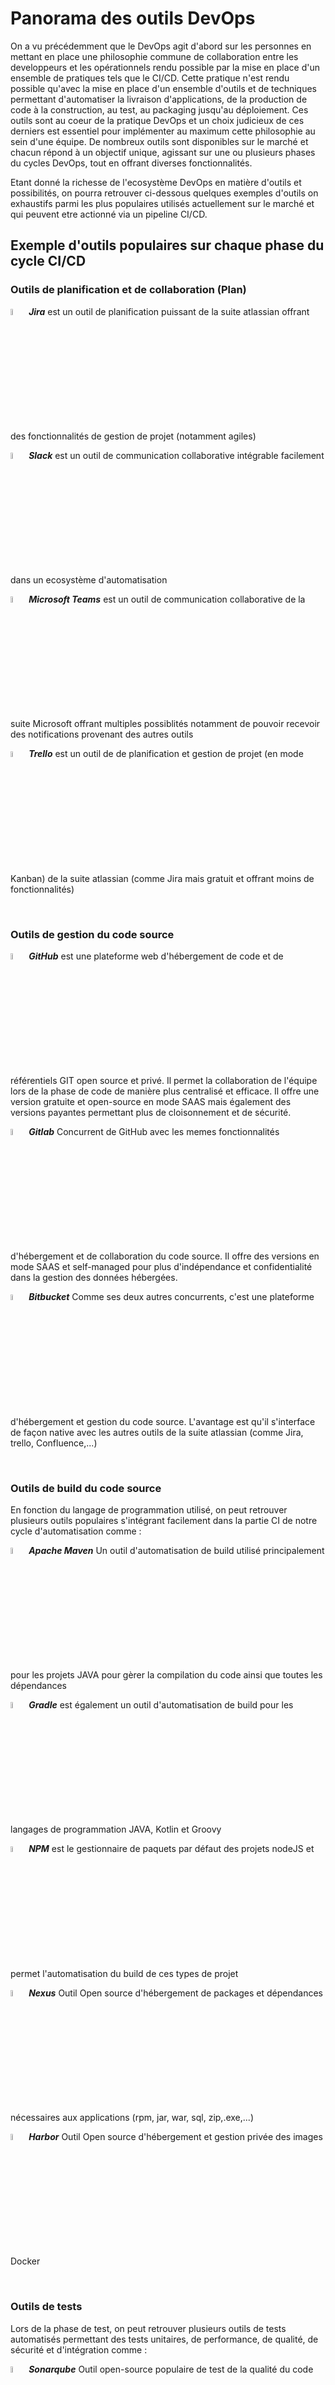 # Panorama des outils DevOps
On a vu précédemment que le DevOps agit d'abord sur les personnes en mettant en place une philosophie commune de collaboration entre les developpeurs et les opérationnels rendu possible par la mise en place d'un ensemble de pratiques tels que le CI/CD. Cette pratique n'est rendu possible qu'avec la mise en place d'un ensemble d'outils et de techniques permettant d'automatiser la livraison d'applications, de la production de code à la construction, au test, au packaging jusqu'au déploiement.
Ces outils sont au coeur de la pratique DevOps et un choix judicieux de ces derniers est essentiel pour implémenter au maximum cette philosophie au sein d'une équipe.
De nombreux outils sont disponibles sur le marché et chacun répond à un objectif unique, agissant sur une ou plusieurs phases du cycles DevOps, tout en offrant diverses fonctionnalités.

Etant donné la richesse de l'ecosystème DevOps en matière d'outils et possibilités, on pourra retrouver ci-dessous quelques exemples d'outils on exhaustifs parmi les plus populaires utilisés actuellement sur le marché et qui peuvent etre actionné via un pipeline CI/CD.


## Exemple d'outils populaires sur chaque phase du cycle CI/CD

### Outils de planification et de collaboration (Plan)

<img src="../img/logo-app/jira.png"  width="5%"/>  ***Jira*** est un outil de planification puissant de la suite atlassian offrant des fonctionnalités de gestion de projet (notamment agiles)

<img src="../img/logo-app/slack.png" width="5%"/>  ***Slack*** est un outil de communication collaborative intégrable facilement dans un ecosystème d'automatisation

<img src="../img/logo-app/teams.png" width="5%"/>  ***Microsoft Teams*** est un outil de communication collaborative de la suite Microsoft offrant multiples possiblités notamment de pouvoir recevoir des notifications provenant des autres outils 

<img src="../img/logo-app/Trello.png" width="5%"/>  ***Trello*** est un outil de de planification et gestion de projet (en mode Kanban) de la suite atlassian (comme Jira mais gratuit et offrant moins de fonctionnalités)

<br>

### Outils de gestion du code source

<img src="../img/logo-app/github.png"  width="5%"/>  ***GitHub*** est une plateforme web d'hébergement de code et de référentiels GIT open source et privé. Il permet la collaboration de l'équipe lors de la phase de code de manière plus centralisé et efficace. Il offre une version gratuite et open-source en mode SAAS mais également des versions payantes permettant plus de cloisonnement et de sécurité.

<img src="../img/logo-app/gitlab.png"  width="5%"/>  ***Gitlab*** Concurrent de GitHub avec les memes fonctionnalités d'hébergement et de collaboration du code source. Il offre des versions en mode SAAS et self-managed pour plus d'indépendance et confidentialité dans la gestion des données hébergées.

<img src="../img/logo-app/bitbucket.png"  width="5%"/>  ***Bitbucket*** Comme ses deux autres concurrents, c'est une plateforme d'hébergement et gestion du code source. L'avantage est qu'il s'interface de façon native avec les autres outils de la suite atlassian (comme Jira, trello, Confluence,...)

<br>
  
### Outils de build du code source 

En fonction du langage de programmation utilisé, on peut retrouver plusieurs outils populaires s'intégrant facilement dans la partie CI de notre cycle d'automatisation comme :

<img src="../img/logo-app/maven.png"  width="5%"/>  ***Apache Maven*** Un outil d'automatisation de build utilisé principalement pour les projets JAVA pour gèrer la compilation du code ainsi que toutes les dépendances

<img src="../img/logo-app/gradle.png"  width="5%"/>  ***Gradle*** est également un outil d'automatisation de build pour les langages de programmation JAVA, Kotlin et Groovy

<img src="../img/logo-app/npm.png"  width="5%"/>  ***NPM*** est le gestionnaire de paquets par défaut des projets nodeJS et permet l'automatisation du build de ces types de projet 

<img src="../img/logo-app/nexus.png"  width="5%"/>  ***Nexus*** Outil Open source d'hébergement de packages et dépendances nécessaires aux applications (rpm, jar, war, sql, zip,.exe,...)

<img src="../img/logo-app/harbor.png"  width="5%"/>  ***Harbor*** Outil Open source d'hébergement et gestion privée des images Docker 

<br>

### Outils de tests 

Lors de la phase de test, on peut retrouver plusieurs outils de tests automatisés permettant des tests unitaires, de performance, de qualité, de sécurité et d'intégration comme :

<img src="../img/logo-app/sonar.png"  width="5%"/>  ***Sonarqube*** Outil open-source populaire de test de la qualité du code (qualimétrie). Il permet de mesurer la qualité du code pour identifier les défauts, duplications, problèmes de performance, eventuelles failles de sécurité ainsi que la mise en place de barrières qualité qui peuvent bloquer un pipeline si les exigences ne sont pas remplies

<img src="../img/logo-app/selenium.png"  width="5%"/>  ***Selenium*** Outil automatisé de tests fonctionnels d'IHM afin de s'assurer que l'application est conforme aux exigences métiers et qu'on a pas des écarts de comportement

<img src="../img/logo-app/appium.png"  width="5%"/>  ***Appium*** Outil d'automatisation de tests sur les applications mobiles (Android et IOS) 

<img src="../img/logo-app/jmeter.png"  width="5%"/>  ***Apache Jmeter*** Outil d'automatisation des tests de performance (tests de charge) d'applications et de serveurs

<img src="../img/logo-app/octoperf.png"  width="5%"/>  ***Octoperf*** Comme Jmeter, c'est un outil de test de performance automatisé en mode SAAS et self-managed mais payant

<img src="../img/logo-app/Junit.png"  width="5%"/>  ***Junit*** Framework Open Source de test unitaires pour le langage de programmation JAVA. On peut citer également **PHPUnit** pour du code PHP ou **PyUnit** pour du code en Python
 
<img src="../img/logo-app/logo_trivy.png"  width="5%"/>  ***Trivy*** Outil de sécurité de scan des vulnérabilités d'images Docker, Git, Système etc.. On peut citer aussi l'outil **Snyk** qui rentre dans la meme catégorie

<img src="../img/logo-app/checkmarx.png"  width="5%"/>  ***Checkmarx SAST*** Outil de test de sécurité applicatif

<br>

### Outils d'orchestration de pipeline

Ces outils permettent l'automatisation, la gestion et l'orchestration de tout le cycle CI/CD à l'aide de pipelines

<img src="../img/logo-app/jenkins.png"  width="5%"/>  ***Jenkins*** Outil open source de serveur d'automatisation permettant d'automatiser et d'orchestrer l'ensemble des taches allant du code, build, tests jusq'au déploiement à l'aide de pipelines

<img src="../img/logo-app/gitlab-ci.png"  width="5%"/>  ***Gitlab CI*** Pareil que Jenkins, Gitlab CI est une fonctionnalité de Gitlab permettant l'automatisation des taches via des pipelines CI/CD. L'avantage par rapport à Jenkins est qu'il est un outil devops complet de bout en bout

<img src="../img/logo-app/github.png"  width="5%"/>  ***Github Actions*** Comme ses deux autres compères, c'est une fonctionnalité de Github permettant l'automatisation des taches CI/CD via des workflows

On peut citer également des outils propriètaires comme ***AWS CodeCatalyst*** et **AWS Codepipeline** 

<br>

### Outils de release management

Cette phase marque un controle de la fin de phase de l'intégration continue avant de procèder au déploiement du produit vers les environnements de production. Un ensemble d'outils peut etre utilisé pour favoriser une meilleure synchronisation des équipes de developpement et de déploiement tels que :

<img src="../img/logo-app/xlrelease.png"  width="5%"/>  ***XL Release*** Outil payant qui offre une gestion complète de mise en production. Il s'intègre aux pipelines CI/CD et permet aux équipes de surveiller et d'automatiser le déploiement des applications ainsi que la synchronisation entre les différentes équipes

<img src="../img/logo-app/harness.png"  width="5%"/>  ***Harness*** Outil payant proposant les memes fonctionnalités que XLRelease

<img src="../img/logo-app/azure-devops.png"  width="5%"/>  ***Azure DevOps*** Outil complet de gestion de release permettant aux équipes de gérer les livraisons de bout en bout via des pipelines

<br>

### Outils de provisionnement de ressources

<img src="../img/logo-app/terraform.png"  width="5%"/>  ***Terraform*** Outil d'instanciation et de provisionning automatisé d'infrastructures multi cloud et environnements (AWS, Azure, GCP, Openstack, On-Premise,..) 

<img src="../img/logo-app/opentofu.png"  width="5%"/>  ***Open Tofu*** Fork de l'outil Terraform qui est open-source et offre les memes fonctionnalités que ce dernier en matière de provisionnig d'infrastructure

<img src="../img/logo-app/cloudformation.png"  width="5%"/>  ***AWS Cloudformation*** Outil propriètaire pour l'automatisation des infrastuctures AWS

<img src="../img/logo-app/vagrant.png"  width="5%"/>  ***Vagrant*** Outil Open source pour la création et configuration d'environnements

<br>

### Outils d'orchestration et de management de la configuration

<img src="../img/logo-app/kubernetes.png"  width="5%"/>  ***Kubernetes*** Outil Open Source de gestion de l'orchestration des conteneurs Docker (automatise le déploiement, la gestion et la mise en échelle,...)

<img src="../img/logo-app/openshift.png"  width="5%"/>  ***Openshift*** Pareil que Kubernetes, c'est une plateforme d'orchestrateur de conteneurs. La différence étant du fait que c'est un outil dont le propriètaire est Red Hat et non open source

<img src="../img/logo-app/ansible.png"  width="5%"/>  ***Ansible*** Outil Open source d'automatisation de la gestion de configuration des infrastructures

<img src="../img/logo-app/puppet.png"  width="5%"/>  ***Puppet*** Pareil que Ansible. La différence majeure réside sur la méthode d'application des configurations en mode pull avec la mise en place d'agents puppet

<img src="../img/logo-app/chef.png"  width="5%"/>  ***Chef*** Pareil que Puppet. La différence majeure réside dans l'approche impérative du code

<br>

### Outils d'exploitation et de surveillance

<img src="../img/logo-app/prometheus.png"  width="5%"/>  ***Prometheus*** Outil Open source de surveillance des infrastructures et applications. Il collecte, organise et stocke les donnéess (métriques) dans une base de données

<img src="../img/logo-app/grafana.png"  width="5%"/>  ***Grafana*** Outil Open source pour l'analyse et la visualisation de données collectées (par exemple données collectées depuis Prometheus)

<img src="../img/logo-app/alertmanager.png"  width="5%"/>  ***AlertManager*** Outil d'alerting et d'envoi de notifications vers des outils de communication collaborative comme Slack, Teams,...

<img src="../img/logo-app/centreon.png"  width="5%"/>  ***Centreon*** Outil de surveillance complet permettant la collecte des données, leur visualisation et l'envoi de notifications vers des canaux correspondants

<img src="../img/logo-app/elk.png"  width="5%"/>  ***ELK*** (ElasticSearch Logstash Kibana) Suite d'outils permettant l'analyse, l'exploitation et le management centralisé des logs applicatifs et serveurs

<img src="../img/logo-app/loki.png"  width="5%"/>  ***Grafana Loki*** Pareil que ELK pour la gestion centralisé des logs. Les deux sont gratuits mais celui ci est entièrement Open Source et s'intègre nativement avec Grafana

<img src="../img/logo-app/rundeck.png"  width="5%"/>  ***Rundeck*** Outil Open source d'automatisation des taches d'admonistration de serveurs

<br>

### Outils de sécurisation des secrets

<img src="../img/logo-app/hashicorpvault.png"  width="5%"/>  ***Hashicorp Vault*** Outil de la suite Hashicorop permettant de stocker et sécuriser les informations sensibles telles que les identifiants/mot de passe de nos applications. IL propose une API et des intégrations avec la plupart des autres outils pour la récuperation et mise à jour de ces credentials. 

<img src="../img/logo-app/aws-secret-manager.png"  width="5%"/>  ***AWS Secret Manager*** Comme hashicorp vault, il permet le stockage et la sécurisation de secrets sur AWS. Il offre aussi la possibilité d'auto-rotation de ces identifiants tout en prenant le soin de les mettre à jour au niveau des services AWS correspondants

<img src="../img/logo-app/azure-key-vault.png"  width="5%"/>  ***Azure Key Vault*** Outil de gestion de secret comme les deux précèdents mais sur Azure


## Plus d'outils

- Tableau périodique des outils DevOps --> https://digital.ai/learn/devsecops-periodic-table/

- Exemple avec la Stack CI/CD de Netflix

<img src="../img/netflix-stack.png"/>

## Points Clés

Il est à noter que le choix de ces outils doit passer par une phase de compréhension des besoins spécifiques de l'entreprise pour éviter au maximum la multiciplicité d'outils et usages. 
Il sera donc essentiel de prendre en compte quelques facteurs lors de la selection de ces différents outils DevOps :

- **Identification des étapes clés** de développement de notre produit afin de maitriser le cycle de vie de notre application
- **Analyse et évaluation des ressources existantes** afin de s'assurer que les outils choisis seront compatibles avec notre infrastructure et éviter de dupliquer les outils
- **Evaluation des compétences de l'équipe** afin de choisir les meilleurs outils leur correspondant. Ce qui permettra de mener une conduite du changement efficace sur l'usage de ces nouveaux outils
- **Evaluation des Coûts** afin de choisir les bons outils correspondant aux contraintes budgétaires de l'entreprise
- **Adaptabilité et évolutivité** des outils choisis afin de s'assurer qu'ils pourront s'adapter au contexte changeant de l'ecosystème et de l'entreprise. Par exemple choisir des outils *provider agnostique* (ne dépendant pas d'un seul provider cloud) 

## Conclusion
L'ecosystème des outils DevOps est actuellement l'un des plus dynamique sur le marché et est en perpétuel expansion. Ceci étant dû à plusieurs facteurs :

- Besoins croissants des différents acteurs du marché
- Obsolescence rapide de certaines technologies 
- Retrait des licences Open source et/ou rachat de certaines technos par les grosses entreprises

Une bonne application des principes DevOps passera donc forcément par une utilisation avec parcimonie de quelques uns de ces outils qu'on pourra découvrir dans la suite de ce parcours.

